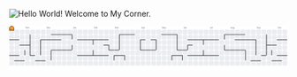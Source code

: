 
![Hello World! Welcome to My Corner.]([https://github.com/FontesSabrina/FontesSabrina/issues/1](https://private-user-images.githubusercontent.com/177591556/492937265-f492246c-8f92-4c5e-842c-de3a6a1c1845.jpg?jwt=eyJ0eXAiOiJKV1QiLCJhbGciOiJIUzI1NiJ9.eyJpc3MiOiJnaXRodWIuY29tIiwiYXVkIjoicmF3LmdpdGh1YnVzZXJjb250ZW50LmNvbSIsImtleSI6ImtleTUiLCJleHAiOjE3NTg2NTczODIsIm5iZiI6MTc1ODY1NzA4MiwicGF0aCI6Ii8xNzc1OTE1NTYvNDkyOTM3MjY1LWY0OTIyNDZjLThmOTItNGM1ZS04NDJjLWRlM2E2YTFjMTg0NS5qcGc_WC1BbXotQWxnb3JpdGhtPUFXUzQtSE1BQy1TSEEyNTYmWC1BbXotQ3JlZGVudGlhbD1BS0lBVkNPRFlMU0E1M1BRSzRaQSUyRjIwMjUwOTIzJTJGdXMtZWFzdC0xJTJGczMlMkZhd3M0X3JlcXVlc3QmWC1BbXotRGF0ZT0yMDI1MDkyM1QxOTUxMjJaJlgtQW16LUV4cGlyZXM9MzAwJlgtQW16LVNpZ25hdHVyZT1hY2YwNDY3ZjMwYzhmN2Y3ZGRhMjVjYWEwZjlkMWFjZDNlNDY3M2NjZjNhZjU1Mzk3OWY4NWZhMWM1OGJlOGVjJlgtQW16LVNpZ25lZEhlYWRlcnM9aG9zdCJ9._y878o-mo0NfrWffZCMpHCnhrVsUDgb5ncCqtpzBFSk))



<picture>
  <source media="(prefers-color-scheme: dark)" srcset="https://raw.githubusercontent.com/FontesSabrina/FontesSabrina/output/pacman-contribution-graph-dark.svg">
  <source media="(prefers-color-scheme: light)" srcset="https://raw.githubusercontent.com/FontesSabrina/FontesSabrina/output/pacman-contribution-graph.svg">
  <img alt="pacman contribution graph" src="https://raw.githubusercontent.com/FontesSabrina/FontesSabrina/output/pacman-contribution-graph.svg">
</picture>



